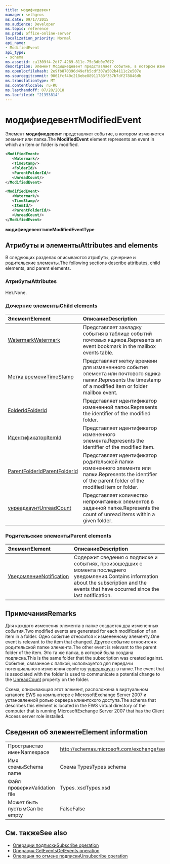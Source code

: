 ```yaml
---
title: модифиедевент
manager: sethgros
ms.date: 09/17/2015
ms.audience: Developer
ms.topic: reference
ms.prod: office-online-server
localization_priority: Normal
api_name:
- ModifiedEvent
api_type:
- schema
ms.assetid: ca1309f4-2df7-4289-811c-75c3db0e7072
description: Элемент Модифиедевент представляет событие, в котором изменяется элемент или папка.
ms.openlocfilehash: 2e9fb870396d49efb5cdf307a502b4111c2e507e
ms.sourcegitcommit: 9061fcf40c218ebe88911783f357b7df278846db
ms.translationtype: MT
ms.contentlocale: ru-RU
ms.lasthandoff: 07/28/2018
ms.locfileid: "21353814"
---
```

# <a name="modifiedevent"></a><span data-ttu-id="6c8e4-103">модифиедевент</span><span class="sxs-lookup"><span data-stu-id="6c8e4-103">ModifiedEvent</span></span>

<span data-ttu-id="6c8e4-104">Элемент **модифиедевент** представляет событие, в котором изменяется элемент или папка.</span><span class="sxs-lookup"><span data-stu-id="6c8e4-104">The **ModifiedEvent** element represents an event in which an item or folder is modified.</span></span> 
  
```xml
<ModifiedEvent>
   <Watermark/>
   <TimeStamp/>
   <FolderId/>
   <ParentFolderId/>
   <UnreadCount/>
</ModifiedEvent>
```

```xml
<ModifiedEvent>
   <Watermark/>
   <TimeStamp/>
   <ItemId/> 
   <ParentFolderId/>
   <UnreadCount/>
</ModifiedEvent>
```

<span data-ttu-id="6c8e4-105">**модифиедевенттипе**</span><span class="sxs-lookup"><span data-stu-id="6c8e4-105">**ModifiedEventType**</span></span>

## <a name="attributes-and-elements"></a><span data-ttu-id="6c8e4-106">Атрибуты и элементы</span><span class="sxs-lookup"><span data-stu-id="6c8e4-106">Attributes and elements</span></span>

<span data-ttu-id="6c8e4-107">В следующих разделах описываются атрибуты, дочерние и родительские элементы.</span><span class="sxs-lookup"><span data-stu-id="6c8e4-107">The following sections describe attributes, child elements, and parent elements.</span></span>
  
### <a name="attributes"></a><span data-ttu-id="6c8e4-108">Атрибуты</span><span class="sxs-lookup"><span data-stu-id="6c8e4-108">Attributes</span></span>

<span data-ttu-id="6c8e4-109">Нет.</span><span class="sxs-lookup"><span data-stu-id="6c8e4-109">None.</span></span>
  
### <a name="child-elements"></a><span data-ttu-id="6c8e4-110">Дочерние элементы</span><span class="sxs-lookup"><span data-stu-id="6c8e4-110">Child elements</span></span>

|<span data-ttu-id="6c8e4-111">**Элемент**</span><span class="sxs-lookup"><span data-stu-id="6c8e4-111">**Element**</span></span>|<span data-ttu-id="6c8e4-112">**Описание**</span><span class="sxs-lookup"><span data-stu-id="6c8e4-112">**Description**</span></span>|
|:-----|:-----|
|[<span data-ttu-id="6c8e4-113">Watermark</span><span class="sxs-lookup"><span data-stu-id="6c8e4-113">Watermark</span></span>](watermark.md) <br/> |<span data-ttu-id="6c8e4-114">Представляет закладку события в таблице событий почтовых ящиков.</span><span class="sxs-lookup"><span data-stu-id="6c8e4-114">Represents an event bookmark in the mailbox events table.</span></span>  <br/> |
|[<span data-ttu-id="6c8e4-115">Метка времени</span><span class="sxs-lookup"><span data-stu-id="6c8e4-115">TimeStamp</span></span>](timestamp.md) <br/> |<span data-ttu-id="6c8e4-116">Представляет метку времени для измененного события элемента или почтового ящика папки.</span><span class="sxs-lookup"><span data-stu-id="6c8e4-116">Represents the timestamp of a modified item or folder mailbox event.</span></span>  <br/> |
|[<span data-ttu-id="6c8e4-117">FolderId</span><span class="sxs-lookup"><span data-stu-id="6c8e4-117">FolderId</span></span>](folderid.md) <br/> |<span data-ttu-id="6c8e4-118">Представляет идентификатор измененной папки.</span><span class="sxs-lookup"><span data-stu-id="6c8e4-118">Represents the identifier of the modified folder.</span></span>  <br/> |
|[<span data-ttu-id="6c8e4-119">Идентификатор</span><span class="sxs-lookup"><span data-stu-id="6c8e4-119">ItemId</span></span>](itemid.md) <br/> |<span data-ttu-id="6c8e4-120">Представляет идентификатор измененного элемента.</span><span class="sxs-lookup"><span data-stu-id="6c8e4-120">Represents the identifier of the modified item.</span></span>  <br/> |
|[<span data-ttu-id="6c8e4-121">ParentFolderId</span><span class="sxs-lookup"><span data-stu-id="6c8e4-121">ParentFolderId</span></span>](parentfolderid.md) <br/> |<span data-ttu-id="6c8e4-122">Представляет идентификатор родительской папки измененного элемента или папки.</span><span class="sxs-lookup"><span data-stu-id="6c8e4-122">Represents the identifier of the parent folder of the modified item or folder.</span></span>  <br/> |
|[<span data-ttu-id="6c8e4-123">унреадкаунт</span><span class="sxs-lookup"><span data-stu-id="6c8e4-123">UnreadCount</span></span>](unreadcount.md) <br/> |<span data-ttu-id="6c8e4-124">Представляет количество непрочитанных элементов в заданной папке.</span><span class="sxs-lookup"><span data-stu-id="6c8e4-124">Represents the count of unread items within a given folder.</span></span>  <br/> |
   
### <a name="parent-elements"></a><span data-ttu-id="6c8e4-125">Родительские элементы</span><span class="sxs-lookup"><span data-stu-id="6c8e4-125">Parent elements</span></span>

|<span data-ttu-id="6c8e4-126">**Элемент**</span><span class="sxs-lookup"><span data-stu-id="6c8e4-126">**Element**</span></span>|<span data-ttu-id="6c8e4-127">**Описание**</span><span class="sxs-lookup"><span data-stu-id="6c8e4-127">**Description**</span></span>|
|:-----|:-----|
|[<span data-ttu-id="6c8e4-128">Уведомление</span><span class="sxs-lookup"><span data-stu-id="6c8e4-128">Notification</span></span>](notification-ex15websvcsotherref.md) <br/> |<span data-ttu-id="6c8e4-129">Содержит сведения о подписке и событиях, произошедших с момента последнего уведомления.</span><span class="sxs-lookup"><span data-stu-id="6c8e4-129">Contains information about the subscription and the events that have occurred since the last notification.</span></span>  <br/> |
   
## <a name="remarks"></a><span data-ttu-id="6c8e4-130">Примечания</span><span class="sxs-lookup"><span data-stu-id="6c8e4-130">Remarks</span></span>

<span data-ttu-id="6c8e4-131">Для каждого изменения элемента в папке создается два измененных события.</span><span class="sxs-lookup"><span data-stu-id="6c8e4-131">Two modified events are generated for each modification of an item in a folder.</span></span> <span data-ttu-id="6c8e4-132">Одно событие относится к измененному элементу.</span><span class="sxs-lookup"><span data-stu-id="6c8e4-132">One event is relevant to the item that changed.</span></span> <span data-ttu-id="6c8e4-133">Другое событие относится к родительской папке элемента.</span><span class="sxs-lookup"><span data-stu-id="6c8e4-133">The other event is relevant to the parent folder of the item.</span></span> <span data-ttu-id="6c8e4-134">Это та же папка, в которой была создана подписка.</span><span class="sxs-lookup"><span data-stu-id="6c8e4-134">This is the same folder that the subscription was created against.</span></span> <span data-ttu-id="6c8e4-135">Событие, связанное с папкой, используется для передачи потенциального изменения свойству [унреадкаунт](unreadcount.md) в папке.</span><span class="sxs-lookup"><span data-stu-id="6c8e4-135">The event that is associated with the folder is used to communicate a potential change to the [UnreadCount](unreadcount.md) property on the folder.</span></span> 
  
<span data-ttu-id="6c8e4-136">Схема, описывающая этот элемент, расположена в виртуальном каталоге EWS на компьютере с MicrosoftExchange Server 2007 и установленной ролью сервера клиентского доступа.</span><span class="sxs-lookup"><span data-stu-id="6c8e4-136">The schema that describes this element is located in the EWS virtual directory of the computer that is running MicrosoftExchange Server 2007 that has the Client Access server role installed.</span></span>
  
## <a name="element-information"></a><span data-ttu-id="6c8e4-137">Сведения об элементе</span><span class="sxs-lookup"><span data-stu-id="6c8e4-137">Element information</span></span>

|||
|:-----|:-----|
|<span data-ttu-id="6c8e4-138">Пространство имен</span><span class="sxs-lookup"><span data-stu-id="6c8e4-138">Namespace</span></span>  <br/> |http://schemas.microsoft.com/exchange/services/2006/types  <br/> |
|<span data-ttu-id="6c8e4-139">Имя схемы</span><span class="sxs-lookup"><span data-stu-id="6c8e4-139">Schema name</span></span>  <br/> |<span data-ttu-id="6c8e4-140">Схема Types</span><span class="sxs-lookup"><span data-stu-id="6c8e4-140">Types schema</span></span>  <br/> |
|<span data-ttu-id="6c8e4-141">Файл проверки</span><span class="sxs-lookup"><span data-stu-id="6c8e4-141">Validation file</span></span>  <br/> |<span data-ttu-id="6c8e4-142">Types. xsd</span><span class="sxs-lookup"><span data-stu-id="6c8e4-142">Types.xsd</span></span>  <br/> |
|<span data-ttu-id="6c8e4-143">Может быть пустым</span><span class="sxs-lookup"><span data-stu-id="6c8e4-143">Can be empty</span></span>  <br/> |<span data-ttu-id="6c8e4-144">False</span><span class="sxs-lookup"><span data-stu-id="6c8e4-144">False</span></span>  <br/> |
   
## <a name="see-also"></a><span data-ttu-id="6c8e4-145">См. также</span><span class="sxs-lookup"><span data-stu-id="6c8e4-145">See also</span></span>

- [<span data-ttu-id="6c8e4-146">Операции подписки</span><span class="sxs-lookup"><span data-stu-id="6c8e4-146">Subscribe operation</span></span>](subscribe-operation.md)  
- [<span data-ttu-id="6c8e4-147">Операция GetEvents</span><span class="sxs-lookup"><span data-stu-id="6c8e4-147">GetEvents operation</span></span>](getevents-operation.md)  
- [<span data-ttu-id="6c8e4-148">Операция по отмене подписки</span><span class="sxs-lookup"><span data-stu-id="6c8e4-148">Unsubscribe operation</span></span>](unsubscribe-operation.md)

